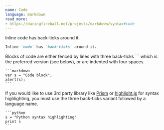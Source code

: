```yaml
---
name: Code
language: markdown
read_more:
- https://daringfireball.net/projects/markdown/syntax#code
---
```

Inline code has back-ticks around it.

```markdown
Inline `code` has `back-ticks` around it.
```

Blocks of code are either fenced by lines with three back-ticks ``` which is the preferred version (see below), or are indented with four spaces.

    ```markdown
    var s = "Code block";
    alert(s);
    ```

If you would like to use 3rd party library like [Prism](https://prismjs.com) or [highlight.js](https://highlightjs.org) for syntax highlighting, you must use the three back-ticks variant followed by a language name.

    ```python
    s = "Python syntax highlighting"
    print s
    ```
